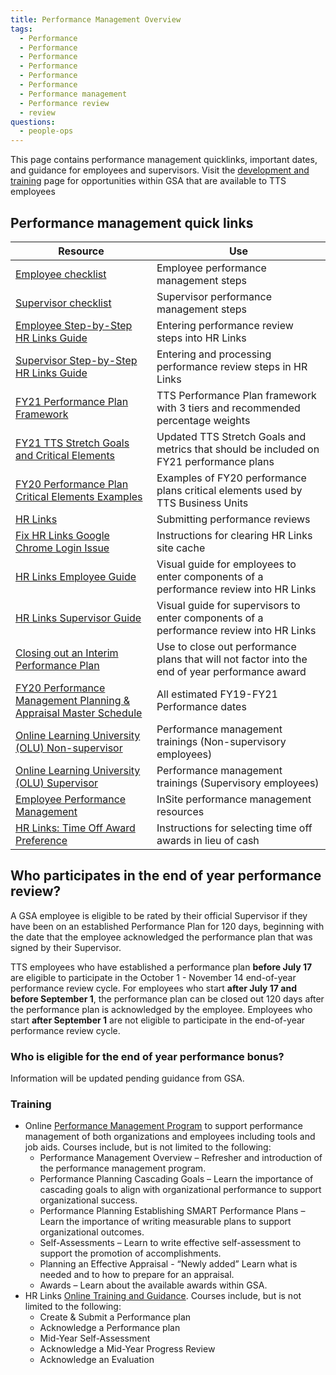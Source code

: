 ```yaml
---
title: Performance Management Overview
tags:
  - Performance
  - Performance
  - Performance
  - Performance
  - Performance
  - Performance
  - Performance management
  - Performance review
  - review
questions:
  - people-ops
---
```


This page contains performance management quicklinks, important dates, and guidance for employees and supervisors.  Visit the [development and training]({{site.baseurl}}/development-and-training/) page for opportunities within GSA that are available to TTS employees

## Performance management quick links

Resource | Use
-------|--------
[Employee checklist](https://docs.google.com/spreadsheets/d/1nhV-jGGygdNgKfYJEamKAVux5eBW5rf5Lj1maXFUt08/edit#gid=48334538) | Employee performance management steps
[Supervisor checklist](https://docs.google.com/spreadsheets/d/1FkdV6FNOxDAZLuFBYJKK-3hgVE5lvIVQ31PKe3dZ628/edit#gid=884911250) | Supervisor performance management steps
[Employee Step-by-Step HR Links Guide](https://docs.google.com/document/d/1VxwbatliieP78-qN_VmdHxt1ROvSro4yKe9-OkjQd58/edit#) | Entering performance review steps into HR Links
[Supervisor Step-by-Step HR Links Guide](https://docs.google.com/document/d/1TM7PPr1rSRRdot92uguf_bJJ5HWdAAqKyhcI2BqlCBs/edit#heading=h.rjbyuflzo0ct) | Entering and processing performance review steps in HR Links
[FY21 Performance Plan Framework](https://docs.google.com/document/d/1Hxj17-hm9GaAKRRZRPA0_f1RPqswIlmuN6yQknWgba8/edit?usp=sharing) | TTS Performance Plan framework with 3 tiers and recommended percentage weights
[FY21 TTS Stretch Goals and Critical Elements](https://docs.google.com/document/d/10yyvnMQYIq4EHaf86MXbq7h9gnFmq4FGOzniwvLWFTI/edit#heading=h.45ory7z3ha2q) | Updated TTS Stretch Goals and metrics that should be included on FY21 performance plans
[FY20 Performance Plan Critical Elements Examples](https://docs.google.com/document/d/1stzNzIYVqSUX8bo7Zy798L9lU8tR78CyEYIypmBrm-M/edit?usp=sharing) | Examples of FY20 performance plans critical elements used by TTS Business Units
[HR Links](https://corporateapps.gsa.gov/hr-links/) | Submitting performance reviews
[Fix HR Links Google Chrome Login Issue](https://docs.google.com/document/d/13j6e8bAVSWFSNNkqmU2hMfwXOCBsi49d_2EqvL3aKXE/edit?usp=sharing) | Instructions for clearing HR Links site cache
[HR Links Employee Guide](https://drive.google.com/file/d/1NhoDr9MlNTP9VEgBx72H-KoPjNeivOwv/view) | Visual guide for employees to enter components of a performance review into HR Links
[HR Links Supervisor Guide](https://drive.google.com/file/d/15Xm9NF_KfcWN-ZxPomooowEAq51073Xi/view) | Visual guide for supervisors to enter components of a performance review into HR Links
[Closing out an Interim Performance Plan](https://docs.google.com/document/d/10WP9J0MeH-PovXlZqXvkAH_ePQuHaPnXZnou2FEq0_I/edit) | Use to close out performance plans that will not factor into the end of year performance award
[FY20 Performance Management Planning & Appraisal Master Schedule](https://docs.google.com/document/d/1uVbumuiMHLbvmdn5jbAkrvl6f4yD7h2jMbD_pbst8TQ/edit?ts=5ccc6b8f) | All estimated FY19-FY21 Performance dates
[Online Learning University (OLU) Non-supervisor](https://hcm03.ns2cloud.com/sf/learning?destUrl=https%3a%2f%2fgsa%2dhcm03%2ens2cloud%2ecom%2flearning%2fuser%2fdeeplink%5fredirect%2ejsp%3flinkId%3dITEM%5fDETAILS%26componentID%3dGSA%2dHRLINKS%2dPERF%2dMGMT%2dEMPLOYEE%26componentTypeID%3dWBT%26revisionDate%3d1533096000000%26fromSF%3dY&company=GSAHCM03) | Performance management trainings (Non-supervisory employees)
[Online Learning University (OLU) Supervisor](https://meet.google.com/linkredirect?authuser=0&dest=https%3A%2F%2Fhcm03.ns2cloud.com%2Fsf%2Flearning%3FdestUrl%3Dhttps%253a%252f%252fgsa%252dhcm03%252ens2cloud%252ecom%252flearning%252fuser%252fdeeplink%255fredirect%252ejsp%253flinkId%253dITEM%255fDETAILS%2526componentID%253dHR%252bLinks%25253A%252bPerformance%252bManageme%2526componentTypeID%253dWBT%2526revisionDate%253d1533096000000%2526fromSF%253dY%26company%3DGSAHCM03) | Performance management trainings (Supervisory employees)
[Employee Performance Management](https://insite.gsa.gov/topics/hr-pay-and-leave/employee-performance-management) | InSite performance management resources
[HR Links: Time Off Award Preference](https://corporateapps.gsa.gov/corporateapps/files/TimeOffAwardPreference_JobAid.pdf) | Instructions for selecting time off awards in lieu of cash

## Who participates in the end of year performance review?

A GSA employee is eligible to be rated by their official Supervisor if they have been on an established Performance Plan for 120 days, beginning with the date that the employee acknowledged the performance plan that was signed by their Supervisor.

TTS employees who have established a performance plan **before July 17** are eligible to participate in the October 1 - November 14 end-of-year performance review cycle. For employees who start **after July 17 and before September 1**, the performance plan can be closed out 120 days after the performance plan is acknowledged by the employee.  Employees who start **after September 1** are not eligible to participate in the end-of-year performance review cycle.

### Who is eligible for the end of year performance bonus?

Information will be updated pending guidance from GSA.
  
### Training

* Online [Performance Management Program](https://hcm03.ns2cloud.com/sf/learning?destUrl=https%3a%2f%2fgsa%2dhcm03%2ens2cloud%2ecom%2flearning%2fuser%2fdeeplink%5fredirect%2ejsp%3flinkId%3dPROGRAM%5fDETAILS%26programID%3dGSA%2dPERFORMANCE%5fMANAGEMENT%26fromSF%3dY&company=GSAHCM03) to support performance management of both organizations and employees including tools and job aids.  Courses include, but is not limited to the following:
    * Performance Management Overview – Refresher and introduction of the performance management program.
    * Performance Planning Cascading Goals – Learn the importance of cascading goals to align with organizational performance to support organizational success.
    * Performance Planning Establishing SMART Performance Plans – Learn the importance of writing measurable plans to support organizational outcomes.
    * Self-Assessments – Learn to write effective self-assessment to support the promotion of accomplishments.
    * Planning an Effective Appraisal - “Newly added” Learn what is needed and to how to prepare for an appraisal.
    * Awards – Learn about the available awards within GSA.
* HR Links [Online Training and Guidance](https://insite.gsa.gov/topics/hr-pay-and-leave/performance-management/performance-management-systems).  Courses include, but is not limited to the following:
    * Create & Submit a Performance plan
    * Acknowledge a Performance plan
    * Mid-Year Self-Assessment
    * Acknowledge a Mid-Year Progress Review
    * Acknowledge an Evaluation
